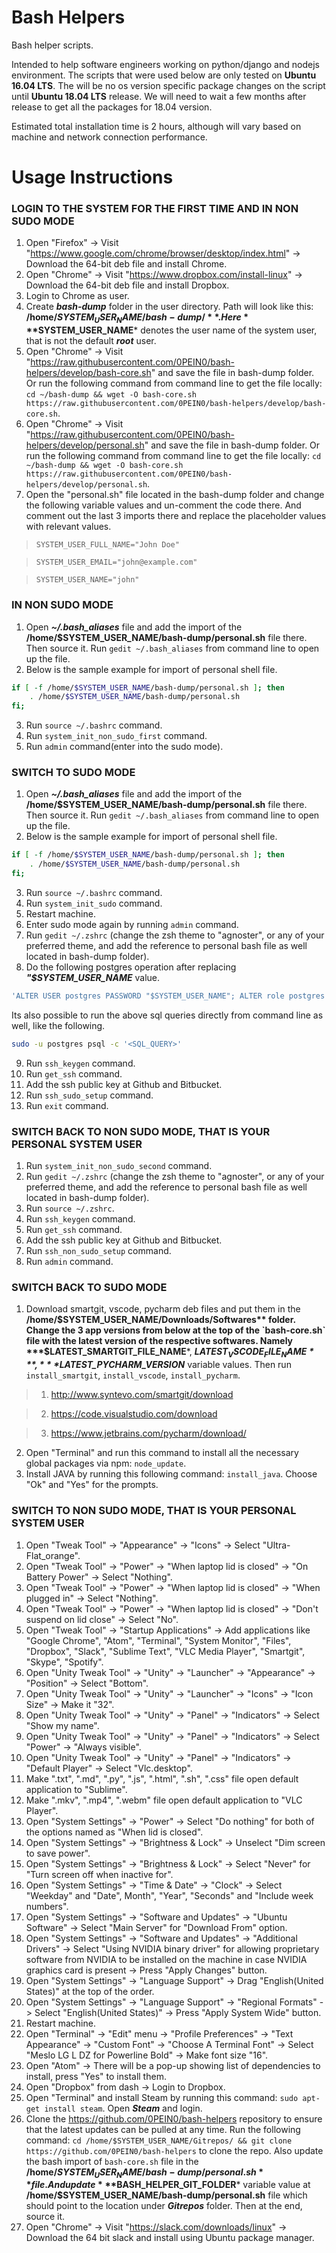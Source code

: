 # Bash Helpers
Bash helper scripts.

Intended to help software engineers working on python/django and nodejs environment. The scripts that were used below are only tested on **Ubuntu 16.04 LTS**. The will be no os version specific package changes on the script until **Ubuntu 18.04 LTS** release. We will need to wait a few months after release to get all the packages for 18.04 version.

Estimated total installation time is 2 hours, although will vary based on machine and network connection performance.

# Usage Instructions

### LOGIN TO THE SYSTEM FOR THE FIRST TIME AND IN NON SUDO MODE
1. Open "Firefox" -> Visit "https://www.google.com/chrome/browser/desktop/index.html" -> Download the 64-bit deb file and install Chrome.
2. Open "Chrome" -> Visit "https://www.dropbox.com/install-linux" -> Download the 64-bit deb file and install Dropbox.
3. Login to Chrome as user.
4. Create ***bash-dump*** folder in the user directory. Path will look like this: **/home/$SYSTEM_USER_NAME/bash-dump/**. Here ***$SYSTEM_USER_NAME*** denotes the user name of the system user, that is not the default ***root*** user.
5. Open "Chrome" -> Visit "https://raw.githubusercontent.com/0PEIN0/bash-helpers/develop/bash-core.sh" and save the file in bash-dump folder. Or run the following command from command line to get the file locally: `cd ~/bash-dump && wget -O bash-core.sh https://raw.githubusercontent.com/0PEIN0/bash-helpers/develop/bash-core.sh`.
6. Open "Chrome" -> Visit "https://raw.githubusercontent.com/0PEIN0/bash-helpers/develop/personal.sh" and save the file in bash-dump folder. Or run the following command from command line to get the file locally: `cd ~/bash-dump && wget -O bash-core.sh https://raw.githubusercontent.com/0PEIN0/bash-helpers/develop/personal.sh`.
7. Open the "personal.sh" file located in the bash-dump folder and change the following variable values and un-comment the code there. And comment out the last 3 imports there and replace the placeholder values with relevant values.

>`SYSTEM_USER_FULL_NAME="John Doe"`

>`SYSTEM_USER_EMAIL="john@example.com"`

>`SYSTEM_USER_NAME="john"`

### IN NON SUDO MODE
1. Open ***~/.bash_aliases*** file and add the import of the **/home/$SYSTEM_USER_NAME/bash-dump/personal.sh** file there. Then source it. Run `gedit ~/.bash_aliases` from command line to open up the file.
2. Below is the sample example for import of personal shell file.
```bash
if [ -f /home/$SYSTEM_USER_NAME/bash-dump/personal.sh ]; then
    . /home/$SYSTEM_USER_NAME/bash-dump/personal.sh
fi;
```
3. Run `source ~/.bashrc` command.
4. Run `system_init_non_sudo_first` command.
5. Run `admin` command(enter into the sudo mode).

### SWITCH TO SUDO MODE
1. Open ***~/.bash_aliases*** file and add the import of the **/home/$SYSTEM_USER_NAME/bash-dump/personal.sh** file there. Then source it. Run `gedit ~/.bash_aliases` from command line to open up the file.
2. Below is the sample example for import of personal shell file.
```bash
if [ -f /home/$SYSTEM_USER_NAME/bash-dump/personal.sh ]; then
    . /home/$SYSTEM_USER_NAME/bash-dump/personal.sh
fi;
```
3. Run `source ~/.bashrc` command.
4. Run `system_init_sudo` command.
5. Restart machine.
6. Enter sudo mode again by running `admin` command.
7. Run `gedit ~/.zshrc` (change the zsh theme to "agnoster", or any of your preferred theme, and add the reference to personal bash file as well located in bash-dump folder).
8. Do the following postgres operation after replacing ***"$SYSTEM_USER_NAME*** value.
```sql
'ALTER USER postgres PASSWORD "$SYSTEM_USER_NAME"; ALTER role postgres PASSWORD "$SYSTEM_USER_NAME"; CREATE ROLE $SYSTEM_USER_NAME LOGIN PASSWORD "$SYSTEM_USER_NAME";CREATE USER $SYSTEM_USER_NAME WITH PASSWORD "$SYSTEM_USER_NAME"; alter ROLE $SYSTEM_USER_NAME LOGIN PASSWORD "$SYSTEM_USER_NAME";alter USER $SYSTEM_USER_NAME WITH PASSWORD "$SYSTEM_USER_NAME";ALTER ROLE $SYSTEM_USER_NAME SET client_encoding TO "utf8"; ALTER ROLE $SYSTEM_USER_NAME SET default_transaction_isolation TO "read committed" ;ALTER ROLE $SYSTEM_USER_NAME SET timezone TO "UTC";alter role $SYSTEM_USER_NAME superuser;CREATE EXTENSION postgis;CREATE EXTENSION postgis_topology;CREATE EXTENSION postgis_sfcgal;CREATE EXTENSION fuzzystrmatch;CREATE EXTENSION address_standardizer;CREATE EXTENSION address_standardizer_data_us;CREATE EXTENSION postgis_tiger_geocoder;'
```
Its also possible to run the above sql queries directly from command line as well, like the following.
```bash
sudo -u postgres psql -c '<SQL_QUERY>'
```
9. Run `ssh_keygen` command.
10. Run `get_ssh` command.
11. Add the ssh public key at Github and Bitbucket.
12. Run `ssh_sudo_setup` command.
13. Run `exit` command.

### SWITCH BACK TO NON SUDO MODE, THAT IS YOUR PERSONAL SYSTEM USER
1. Run `system_init_non_sudo_second` command.
2. Run `gedit ~/.zshrc` (change the zsh theme to "agnoster", or any of your preferred theme, and add the reference to personal bash file as well located in bash-dump folder).
3. Run `source ~/.zshrc`.
4. Run `ssh_keygen` command.
5. Run `get_ssh` command.
6. Add the ssh public key at Github and Bitbucket.
7. Run `ssh_non_sudo_setup` command.
8. Run `admin` command.

### SWITCH BACK TO SUDO MODE
1. Download smartgit, vscode, pycharm deb files and put them in the **/home/$SYSTEM_USER_NAME/Downloads/Softwares** folder. Change the 3 app versions from below at the top of the `bash-core.sh` file with the latest version of the respective softwares. Namely ***$LATEST_SMARTGIT_FILE_NAME***, ***$LATEST_VSCODE_FILE_NAME***, ***$LATEST_PYCHARM_VERSION*** variable values. Then run `install_smartgit`, `install_vscode`, `install_pycharm`.

>1. http://www.syntevo.com/smartgit/download

>2. https://code.visualstudio.com/download

>3. https://www.jetbrains.com/pycharm/download/

2. Open "Terminal" and run this command to install all the necessary global packages via npm: `node_update`.
3. Install JAVA by running this following command: `install_java`. Choose "Ok" and "Yes" for the prompts.

### SWITCH TO NON SUDO MODE, THAT IS YOUR PERSONAL SYSTEM USER
1. Open "Tweak Tool" -> "Appearance" -> "Icons" -> Select "Ultra-Flat_orange".
2. Open "Tweak Tool" -> "Power" -> "When laptop lid is closed" -> "On Battery Power" -> Select "Nothing".
3. Open "Tweak Tool" -> "Power" -> "When laptop lid is closed" -> "When plugged in" -> Select "Nothing".
4. Open "Tweak Tool" -> "Power" -> "When laptop lid is closed" -> "Don't suspend on lid close" -> Select "No".
5. Open "Tweak Tool" -> "Startup Applications" -> Add applications like "Google Chrome", "Atom", "Terminal", "System Monitor", "Files", "Dropbox", "Slack", "Sublime Text", "VLC Media Player", "Smartgit", "Skype", "Spotify".
6. Open "Unity Tweak Tool" -> "Unity" -> "Launcher" -> "Appearance" -> "Position" -> Select "Bottom".
7. Open "Unity Tweak Tool" -> "Unity" -> "Launcher" -> "Icons" -> "Icon Size" -> Make it "32".
8. Open "Unity Tweak Tool" -> "Unity" -> "Panel" -> "Indicators" -> Select "Show my name".
9. Open "Unity Tweak Tool" -> "Unity" -> "Panel" -> "Indicators" -> Select "Power" -> "Always visible".
10. Open "Unity Tweak Tool" -> "Unity" -> "Panel" -> "Indicators" -> "Default Player" -> Select "Vlc.desktop".
11. Make ".txt", ".md", ".py", ".js", ".html", ".sh", ".css" file open default application to "Sublime".
12. Make ".mkv", ".mp4", ".webm" file open default application to "VLC Player".
13. Open "System Settings" -> "Power" -> Select "Do nothing" for both of the options named as "When lid is closed".
14. Open "System Settings" -> "Brightness & Lock" -> Unselect "Dim screen to save power".
15. Open "System Settings" -> "Brightness & Lock" -> Select "Never" for "Turn screen off when inactive for".
16. Open "System Settings" -> "Time & Date" -> "Clock" -> Select "Weekday" and "Date", Month", "Year", "Seconds" and "Include week numbers".
17. Open "System Settings" -> "Software and Updates" -> "Ubuntu Software" -> Select "Main Server" for "Download From" option.
18. Open "System Settings" -> "Software and Updates" -> "Additional Drivers" -> Select "Using NVIDIA binary driver" for allowing proprietary software from NVIDIA to be installed on the machine in case NVIDIA graphics card is present -> Press "Apply Changes" button.
19. Open "System Settings" -> "Language Support" -> Drag "English(United States)" at the top of the order.
20. Open "System Settings" -> "Language Support" -> "Regional Formats" -> Select "English(United States)" -> Press "Apply System Wide" button.
21. Restart machine.
22. Open "Terminal" -> "Edit" menu -> "Profile Preferences" -> "Text Appearance" -> "Custom Font" -> "Choose A Terminal Font" -> Select "Meslo LG L DZ for Powerline Bold" -> Make font size "16".
23. Open "Atom" -> There will be a pop-up showing list of dependencies to install, press "Yes" to install them.
24. Open "Dropbox" from dash -> Login to Dropbox.
25. Open "Terminal" and install Steam by running this command: `sudo apt-get install steam`. Open ***Steam*** and login.
26. Clone the https://github.com/0PEIN0/bash-helpers repository to ensure that the latest updates can be pulled at any time. Run the following command: `cd /home/$SYSTEM_USER_NAME/Gitrepos/ && git clone https://github.com/0PEIN0/bash-helpers` to clone the repo. Also update the bash import of `bash-core.sh` file in the **/home/$SYSTEM_USER_NAME/bash-dump/personal.sh** file. And update ***$BASH_HELPER_GIT_FOLDER*** variable value at **/home/$SYSTEM_USER_NAME/bash-dump/personal.sh** file which should point to the location under ***Gitrepos*** folder. Then at the end, source it.
27. Open "Chrome" -> Visit "https://slack.com/downloads/linux" -> Download the 64 bit slack and install using Ubuntu package manager.
